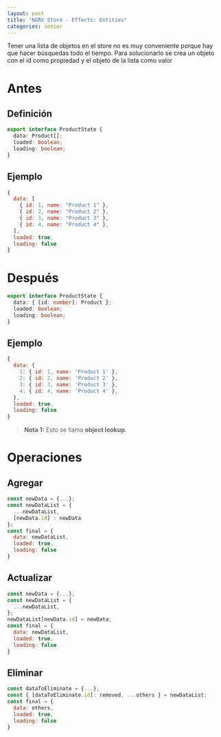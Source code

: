 ```yaml
---
layout: post
title: "NGRX Store - Effects: Entities"
categories: senior
---
```


Tener una lista de objetos en el store no es muy conveniente porque<!--more--> hay que hacer búsquedas todo el tiempo.
Para solucionarlo se crea un objeto con el id como propiedad y el objeto de la lista como valor

# Antes

## Definición

```typescript
export interface ProductState {
  data: Product[];
  loaded: boolean;
  loading: boolean;
}
```

## Ejemplo

```javascript
{
  data: [
    { id: 1, name: "Product 1" },
    { id: 2, name: "Product 2" },
    { id: 3, name: "Product 3" },
    { id: 4, name: "Product 4" },
  ],
  loaded: true,
  loading: false
}
```

# Después

```typescript
export interface ProductState {
  data: { [id: number]: Product };
  loaded: boolean;
  loading: boolean;
}
```

## Ejemplo

```javascript
{
  data: {
    1: { id: 1, name: 'Product 1' },
    2: { id: 2, name: 'Product 2' },
    3: { id: 3, name: 'Product 3' },
    4: { id: 4, name: 'Product 4' },
  },
  loaded: true,
  loading: false
}
```

> **Nota 1:** Esto se llama **object lookup**.

# Operaciones

## Agregar

```javascript
const newData = {...};
const newDataList = {
  ...newDataList,
  [newData.id] : newData
};
const final = {
  data: newDataList,
  loaded: true,
  loading: false
}
```

## Actualizar

```javascript
const newData = {...};
const newDataList = {
  ...newDataList,
};
newDataList[newData.id] = newData;
const final = {
  data: newDataList,
  loaded: true,
  loading: false
}
```

## Eliminar

```javascript
const dataToEliminate = {...};
const { [dataToEliminate.id]: removed, ...others } = newDataList;
const final = {
  data: others,
  loaded: true,
  loading: false
}
```
